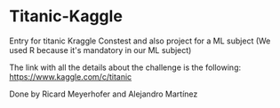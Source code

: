 # Titanic-Kaggle
Entry for titanic Kraggle Constest and also project for a ML subject (We used R because it's mandatory in our ML subject)

The link with all the details about the challenge is the following: 
https://www.kaggle.com/c/titanic

Done by Ricard Meyerhofer and Alejandro Martínez
